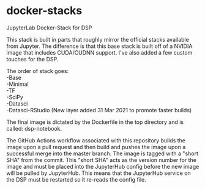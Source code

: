 # docker-stacks

JupyterLab Docker-Stack for DSP

This stack is built in parts that roughly mirror the official stacks available from Jupyter. The difference is that this base stack is built off of a NVIDIA image that includes CUDA/CUDNN support. I've also added a few custom touches for the DSP.

 The order of stack goes:  
 -Base  
 -Minimal  
 -TF  
 -SciPy   
 -Datasci  
 -Datasci-RStudio (New layer added 31 Mar 2021 to promote faster builds)

The final image is dictated by the Dockerfile in the top directory and is called: dsp-notebook.

The GitHub Actions workflow associated with this repository builds the image upon a pull request and then build and pushes the image upon a successful merge into the master branch. The image is tagged with a "short SHA" from the commit. This "short SHA" acts as the version number for the image and must be placed into the JupyterHub config before the new image will be pulled by JupyterHub.  This means that the JupyterHub service on the DSP must be restarted so it re-reads the config file.
